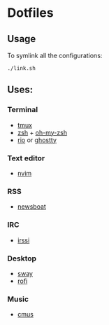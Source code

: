 # Dotfiles

## Usage

To symlink all the configurations:
```
./link.sh
```

## Uses:

### Terminal
- [tmux](https://github.com/tmux/tmux)
- [zsh](https://www.zsh.org/) + [oh-my-zsh](https://github.com/ohmyzsh/ohmyzsh)
- [rio](https://rioterm.com/) or [ghostty](https://ghostty.org/)

### Text editor
- [nvim](https://github.com/neovim/neovim)

### RSS
- [newsboat](https://github.com/newsboat/newsboat)

### IRC
- [irssi](https://github.com/irssi/irssi)

### Desktop
- [sway](https://github.com/swaywm/sway)
- [rofi](https://github.com/davatorium/rofi)

### Music
- [cmus](https://github.com/cmus/cmus)
